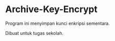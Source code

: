 # Archive-Key-Encrypt

Program ini menyimpan kunci enkripsi sementara. 


Dibuat untuk tugas sekolah. 
